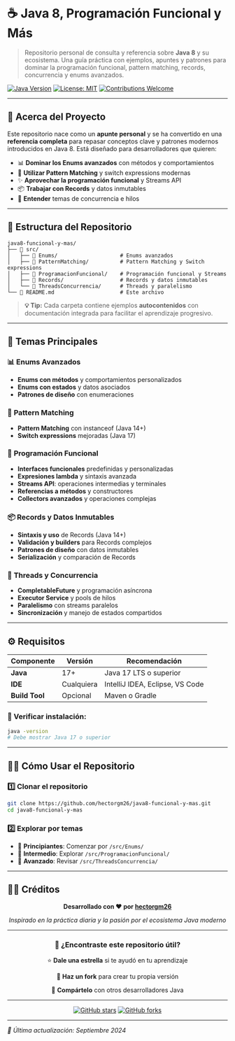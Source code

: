 # ☕ Java 8, Programación Funcional y Más

> Repositorio personal de consulta y referencia sobre **Java 8** y su ecosistema. Una guía práctica con ejemplos, apuntes y patrones para dominar la programación funcional, pattern matching, records, concurrencia y enums avanzados.

[![Java Version](https://img.shields.io/badge/Java-8-orange.svg)](https://www.oracle.com/java/)
[![License: MIT](https://img.shields.io/badge/License-MIT-blue.svg)](https://opensource.org/licenses/MIT)
[![Contributions Welcome](https://img.shields.io/badge/contributions-welcome-brightgreen.svg)](CONTRIBUTING.md)

---

## 🎯 Acerca del Proyecto

Este repositorio nace como un **apunte personal** y se ha convertido en una **referencia completa** para repasar conceptos clave y patrones modernos introducidos en Java 8. Está diseñado para desarrolladores que quieren:

- 📊 **Dominar los Enums avanzados** con métodos y comportamientos
- 🎯 **Utilizar Pattern Matching** y switch expressions modernas
- ✨ **Aprovechar la programación funcional** y Streams API
- 📦 **Trabajar con Records** y datos inmutables
- 🧵 **Entender** temas de concurrencia e hilos

---

## 📁 Estructura del Repositorio

```
java8-funcional-y-mas/
├── 📂 src/
│   ├── 📂 Enums/                    # Enums avanzados
│   ├── 📂 PatternMatching/          # Pattern Matching y Switch expressions
│   ├── 📂 ProgramacionFuncional/    # Programación funcional y Streams
│   ├── 📂 Records/                  # Records y datos inmutables
│   └── 📂 ThreadsConcurrencia/      # Threads y paralelismo
└── 📄 README.md                     # Este archivo
```

> **💡 Tip:** Cada carpeta contiene ejemplos **autocontenidos** con documentación integrada para facilitar el aprendizaje progresivo.

---

## 🚀 Temas Principales

### 📊 **Enums Avanzados**
- **Enums con métodos** y comportamientos personalizados
- **Enums con estados** y datos asociados
- **Patrones de diseño** con enumeraciones

### 🎯 **Pattern Matching**
- **Pattern Matching** con instanceof (Java 14+)
- **Switch expressions** mejoradas (Java 17)

### 🔧 **Programación Funcional**
- **Interfaces funcionales** predefinidas y personalizadas
- **Expresiones lambda** y sintaxis avanzada
- **Streams API**: operaciones intermedias y terminales
- **Referencias a métodos** y constructores
- **Collectors avanzados** y operaciones complejas

### 📦 **Records y Datos Inmutables**
- **Sintaxis y uso** de Records (Java 14+)
- **Validación y builders** para Records complejos
- **Patrones de diseño** con datos inmutables
- **Serialización** y comparación de Records

### 🧵 **Threads y Concurrencia**
- **CompletableFuture** y programación asíncrona
- **Executor Service** y pools de hilos
- **Paralelismo** con streams paralelos
- **Sincronización** y manejo de estados compartidos

---

## ⚙️ Requisitos

| Componente | Versión | Recomendación |
|------------|---------|---------------|
| **Java** | 17+ | Java 17 LTS o superior |
| **IDE** | Cualquiera | IntelliJ IDEA, Eclipse, VS Code |
| **Build Tool** | Opcional | Maven o Gradle |

### 🔧 Verificar instalación:

```bash
java -version
# Debe mostrar Java 17 o superior
```

---

## 🏃‍♂️ Cómo Usar el Repositorio

### 1️⃣ **Clonar el repositorio**
```bash
git clone https://github.com/hectorgm26/java8-funcional-y-mas.git
cd java8-funcional-y-mas
```

### 2️⃣ **Explorar por temas**
- 🎯 **Principiantes**: Comenzar por `/src/Enums/`
- 🌊 **Intermedio**: Explorar `/src/ProgramacionFuncional/`
- 🚀 **Avanzado**: Revisar `/src/ThreadsConcurrencia/`

---

## 👨‍💻 Créditos

<div align="center">

**Desarrollado con ❤️ por [hectorgm26](https://github.com/hectorgm26)**

*Inspirado en la práctica diaria y la pasión por el ecosistema Java moderno*

---

### 🤝 ¿Encontraste este repositorio útil?

⭐ **Dale una estrella** si te ayudó en tu aprendizaje

🍴 **Haz un fork** para crear tu propia versión

📢 **Compártelo** con otros desarrolladores Java

---

[![GitHub stars](https://img.shields.io/github/stars/hectorgm26/java8-funcional-y-mas.svg?style=social&label=Star)](https://github.com/hectorgm26/java8-funcional-y-mas)
[![GitHub forks](https://img.shields.io/github/forks/hectorgm26/java8-funcional-y-mas.svg?style=social&label=Fork)](https://github.com/hectorgm26/java8-funcional-y-mas/fork)

</div>

---

*📝 Última actualización: Septiembre 2024*
